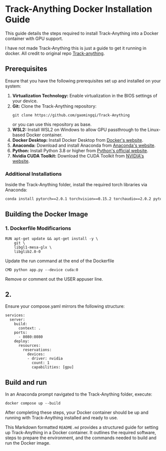 # Track-Anything Docker Installation Guide

This guide details the steps required to install Track-Anything into a Docker container with GPU support.

I have not made Track-Anything this is just a guide to get it running in docker.
All credit to original repo [Track-anything](https://github.com/gaomingqi/Track-Anything).
## Prerequisites
Ensure that you have the following prerequisites set up and installed on your system:

1. **Virtualization Technology:** Enable virtualization in the BIOS settings of your device.
2. **Git:** Clone the Track-Anything repository:
    ```
    git clone https://github.com/gaomingqi/Track-Anything
    ```
    or you can use this repository as base.
3. **WSL2:** Install WSL2 on Windows to allow GPU passthrough to the Linux-based Docker container.
4. **Docker Desktop:** Install Docker Desktop from [Docker's website](https://docs.docker.com/desktop/install/windows-install/).
5. **Anaconda:** Download and install Anaconda from [Anaconda's website](https://www.anaconda.com/download).
6. **Python:** Install Python 3.8 or higher from [Python's official website](https://www.python.org/downloads/).
7. **Nvidia CUDA Toolkit:** Download the CUDA Toolkit from [NVIDIA's website](https://developer.nvidia.com/cuda-toolkit).

### Additional Installations
Inside the Track-Anything folder, install the required torch libraries via Anaconda:
```sh
conda install pytorch==2.0.1 torchvision==0.15.2 torchaudio==2.0.2 pytorch-cuda=11.8 -c pytorch -c nvidia
```
## Building the Docker Image

### 1. Dockerfile Modificarions
```
RUN apt-get update && apt-get install -y \
    git \
    libgl1-mesa-glx \
    libglib2.0-0
```
Update the run command at the end of the Dockerfile

```
CMD python app.py --device cuda:0
```
Remove or comment out the USER appuser line.

## 2.
Ensure your compose.yaml mirrors the following structure:
```
services:
  server:
    build:
      context: .
    ports:
      - 8080:8080
    deploy:
      resources:
        reservations:
          devices:
          - driver: nvidia
            count: 1
            capabilities: [gpu]

```

## Build and run
In an Anaconda prompt navigated to the Track-Anything folder, execute:
```
docker compose up --build
```

After completing these steps, your Docker container should be up and running with Track-Anything installed and ready to use.


This Markdown formatted `README.md` provides a structured guide for setting up Track-Anything in a Docker container. It outlines the required software, steps to prepare the environment, and the commands needed to build and run the Docker image.


